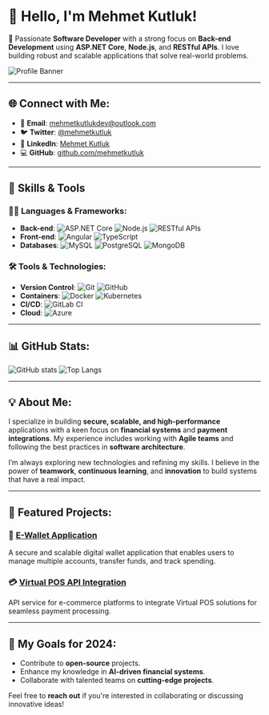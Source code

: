 # 👋 Hello, I'm Mehmet Kutluk!

🚀 Passionate **Software Developer** with a strong focus on **Back-end Development** using **ASP.NET Core**, **Node.js**, and **RESTful APIs**. I love building robust and scalable applications that solve real-world problems.

![Profile Banner](https://user-images.githubusercontent.com/placeholder/your-banner.png) <!-- Banner image (optional) -->

---

## 🌐 Connect with Me:

- 📧 **Email**: [mehmetkutlukdev@outlook.com](mailto:mehmetkutlukdev@outlook.com)
- 🐦 **Twitter**: [@mehmetkutluk](https://twitter.com/mehmetkutluk) 
- 💼 **LinkedIn**: [Mehmet Kutluk](https://linkedin.com/in/mehmetkutluk)
- 💻 **GitHub**: [github.com/mehmetkutluk](https://github.com/mehmetkutluk)

---

## 🚀 Skills & Tools

### 👨‍💻 Languages & Frameworks:
- **Back-end**: ![ASP.NET Core](https://img.shields.io/badge/ASP.NET_Core-5C2D91?style=for-the-badge&logo=dot-net) ![Node.js](https://img.shields.io/badge/Node.js-43853D?style=for-the-badge&logo=node.js&logoColor=white) ![RESTful APIs](https://img.shields.io/badge/REST-4CAF50?style=for-the-badge&logo=REST)
- **Front-end**: ![Angular](https://img.shields.io/badge/Angular-DD0031?style=for-the-badge&logo=angular&logoColor=white) ![TypeScript](https://img.shields.io/badge/TypeScript-007ACC?style=for-the-badge&logo=typescript)
- **Databases**: ![MySQL](https://img.shields.io/badge/MySQL-00000F?style=for-the-badge&logo=mysql&logoColor=white) ![PostgreSQL](https://img.shields.io/badge/PostgreSQL-316192?style=for-the-badge&logo=postgresql&logoColor=white) ![MongoDB](https://img.shields.io/badge/MongoDB-47A248?style=for-the-badge&logo=mongodb&logoColor=white)

### 🛠️ Tools & Technologies:
- **Version Control**: ![Git](https://img.shields.io/badge/Git-F05032?style=for-the-badge&logo=git&logoColor=white) ![GitHub](https://img.shields.io/badge/GitHub-181717?style=for-the-badge&logo=github)
- **Containers**: ![Docker](https://img.shields.io/badge/Docker-2496ED?style=for-the-badge&logo=docker&logoColor=white) ![Kubernetes](https://img.shields.io/badge/Kubernetes-326CE5?style=for-the-badge&logo=kubernetes&logoColor=white)
- **CI/CD**: ![GitLab CI](https://img.shields.io/badge/GitLab%20CI/CD-FC6D26?style=for-the-badge&logo=gitlab&logoColor=white)
- **Cloud**: ![Azure](https://img.shields.io/badge/Microsoft%20Azure-0089D6?style=for-the-badge&logo=microsoft-azure&logoColor=white)

---

## 📊 GitHub Stats:

![GitHub stats](https://github-readme-stats.vercel.app/api?username=mehmetkutluk&show_icons=true&theme=radical)
![Top Langs](https://github-readme-stats.vercel.app/api/top-langs/?username=mehmetkutluk&layout=compact&theme=radical)

---

## 💡 About Me:

I specialize in building **secure, scalable, and high-performance** applications with a keen focus on **financial systems** and **payment integrations**. My experience includes working with **Agile teams** and following the best practices in **software architecture**.

I’m always exploring new technologies and refining my skills. I believe in the power of **teamwork**, **continuous learning**, and **innovation** to build systems that have a real impact.

---

## 🌟 Featured Projects:

### 💼 [E-Wallet Application](https://github.com/mehmetkutluk/e-wallet)
A secure and scalable digital wallet application that enables users to manage multiple accounts, transfer funds, and track spending.

### 💳 [Virtual POS API Integration](https://github.com/mehmetkutluk/pos-api)
API service for e-commerce platforms to integrate Virtual POS solutions for seamless payment processing.

---

## 🎯 My Goals for 2024:
- Contribute to **open-source** projects.
- Enhance my knowledge in **AI-driven financial systems**.
- Collaborate with talented teams on **cutting-edge projects**.

Feel free to **reach out** if you're interested in collaborating or discussing innovative ideas!
